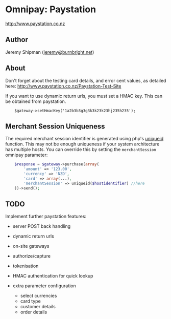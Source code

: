 # Omnipay: Paystation

http://www.paystation.co.nz

## Author

Jeremy Shipman (jeremy@burnbright.net)

## About

Don't forget about the testing card details, and error cent values, as detailed here: http://www.paystation.co.nz/Paystation-Test-Site

If you want to use dynamic return urls, you must set a HMAC key. This can be obtained from paystation.

```
	$gateway->setHmacKey('1a2b3b3g3g3k3k23k23hj235h235');
```

## Merchant Session Uniqueness

The required merchant session identifier is generated using php's
[uniqueid](http://php.net/manual/en/function.uniqid.php) function.
This may not be enough uniqueness if your system architecture has
multiple hosts. You can override this by setting the `merchantSession`
omnipay parameter:

```php
	$response = $gateway->purchase(array(
		'amount' => '123.00',
		'currency' => 'NZD',
		'card' => array(...),
		'merchantSession' => uniqueid($hostidentifier) //here
	))->send();

```

## TODO

Implement further paystation features:

 * server POST back handling
 * dynamic return urls
 * on-site gateways
 * authorize/capture
 * tokenisation
 * HMAC authentication for quick lookup

 * extra parameter configuration
 	* select currencies
 	* card type
 	* customer details
 	* order details
